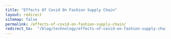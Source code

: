 ```yaml
---
title: "Effects Of Covid On Fashion Supply Chain"
layout: redirect
sitemap: false
permalink: /effects-of-covid-on-fashion-supply-chain/
redirect_to:  "/blog/technology/effects-of-covid-on-fashion-supply-chain/"
---
```

